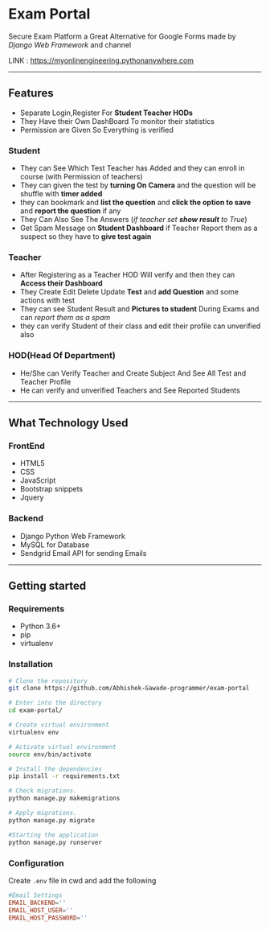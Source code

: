 
# Exam Portal
Secure  Exam Platform a Great Alternative for Google Forms  made by *Django Web Framework* and channel

LINK : https://myonlinengineering.pythonanywhere.com
 ***
## Features 
- Separate Login,Register For **Student Teacher HODs**
- They Have their Own DashBoard To monitor their statistics
- Permission are Given So Everything is verified 

###  Student 
 - They can See Which Test Teacher has Added and they can enroll in course (with Permission of teachers)
 - They can given the test by **turning On Camera** and the question will be shuffle with **timer added**
 - they can bookmark and **list the question** and **click the option to save** and **report the question** if any 
 - They Can Also See The Answers (*if teacher set **show result** to True*)
 - Get Spam Message on **Student Dashboard** if Teacher Report them as a suspect so they have to **give test again**

###  Teacher  
 - After Registering as a Teacher HOD Will verify and then they can **Access their Dashboard** 
 - They Create Edit Delete Update **Test** and **add Question** and some actions with test
 - They can see Student Result and **Pictures to student** During Exams and can *report them as a spam*
 - they can verify Student of their class and edit their profile can unverified  also

 ### HOD(Head Of Department)
 - He/She can Verify Teacher and Create Subject And See All Test and Teacher Profile
  - He can verify and unverified Teachers and See Reported Students
 

***
## What Technology Used

### FrontEnd
 - HTML5
 - CSS
 - JavaScript
 - Bootstrap snippets
 - Jquery 

###  Backend

 - Django Python Web Framework
 - MySQL for Database
 - Sendgrid Email API for sending Emails
***

## Getting started
###   Requirements
 - Python 3.6+
 - pip
 - virtualenv 

###  Installation
```bash
# Clone the repository
git clone https://github.com/Abhishek-Gawade-programmer/exam-portal

# Enter into the directory
cd exam-portal/

# Create virtual environment 
virtualenv env

# Activate virtual environment 
source env/bin/activate

# Install the dependencies
pip install -r requirements.txt

# Check migrations.
python manage.py makemigrations

# Apply migrations.
python manage.py migrate

#Starting the application
python manage.py runserver

```
###  Configuration
Create `.env` file in cwd and add the following
```conf
#Email Settings
EMAIL_BACKEND=''
EMAIL_HOST_USER=''
EMAIL_HOST_PASSWORD=''

```
